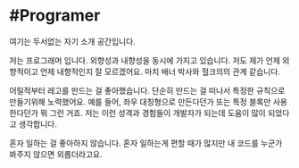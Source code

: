 # #Programer

여기는 두서없는 자기 소개 공간입니다.

저는 프로그래머 입니다. 외향성과 내향성을 동시에 가지고 있습니다. 저도 제가 언제 외향적이고 언제 내향적인지 잘 모르겠어요. 마치 배너 박사와 헐크의의 관계 같습니다. 

어릴적부터 레고를 만드는 걸 좋아했습니다. 단순히 만드는 걸 떠나서 특정한 규칙으로 만들기위해 노력했어요. 예를 들어, 좌우 대칭형으로 만든다던가 또는 특정 블록만 사용한다던가 뭐 그런 거죠. 저는 이런 성격과 경험들이 개발자가 되는데 도움이 많이 되었다고 생각합니다.

혼자 일하는 걸 좋아하지 않습니다. 혼자 일하는게 편할 때가 많지만 내 코드를 누군가 봐주지 않으면 외롭더라고요. 





